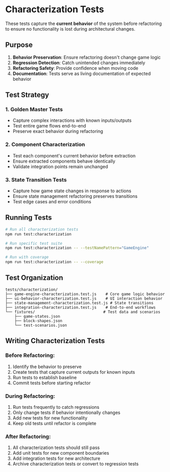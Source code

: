 # Characterization Tests

These tests capture the **current behavior** of the system before refactoring to ensure no functionality is lost during architectural changes.

## Purpose

1. **Behavior Preservation**: Ensure refactoring doesn't change game logic
2. **Regression Detection**: Catch unintended changes immediately  
3. **Refactoring Safety**: Provide confidence when moving code
4. **Documentation**: Tests serve as living documentation of expected behavior

## Test Strategy

### 1. Golden Master Tests
- Capture complex interactions with known inputs/outputs
- Test entire game flows end-to-end
- Preserve exact behavior during refactoring

### 2. Component Characterization
- Test each component's current behavior before extraction
- Ensure extracted components behave identically
- Validate integration points remain unchanged

### 3. State Transition Tests
- Capture how game state changes in response to actions
- Ensure state management refactoring preserves transitions
- Test edge cases and error conditions

## Running Tests

```bash
# Run all characterization tests
npm run test:characterization

# Run specific test suite
npm run test:characterization -- --testNamePattern="GameEngine"

# Run with coverage
npm run test:characterization -- --coverage
```

## Test Organization

```
tests/characterization/
├── game-engine-characterization.test.js    # Core game logic behavior
├── ui-behavior-characterization.test.js    # UI interaction behavior  
├── state-management-characterization.test.js # State transitions
├── integration-characterization.test.js    # End-to-end workflows
└── fixtures/                              # Test data and scenarios
    ├── game-states.json
    ├── block-shapes.json
    └── test-scenarios.json
```

## Writing Characterization Tests

### Before Refactoring:
1. Identify the behavior to preserve
2. Create tests that capture current outputs for known inputs
3. Run tests to establish baseline
4. Commit tests before starting refactor

### During Refactoring:
1. Run tests frequently to catch regressions
2. Only change tests if behavior intentionally changes
3. Add new tests for new functionality
4. Keep old tests until refactor is complete

### After Refactoring:
1. All characterization tests should still pass
2. Add unit tests for new component boundaries
3. Add integration tests for new architecture
4. Archive characterization tests or convert to regression tests

